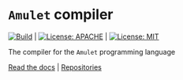 # `Amulet` compiler
[![Build](https://github.com/amulet-lang/amuletc/workflows/Build/badge.svg)](https://github.com/amulet-lang/amuletc/actions/workflows/build.yml) |
[![License: APACHE](https://img.shields.io/badge/License-Apache_2.0-blue.svg)](https://opensource.org/licenses/Apache-2.0) |
[![License: MIT](https://img.shields.io/badge/License-MIT-yellow.svg)](https://opensource.org/licenses/MIT)

The compiler for the `Amulet` programming language

[Read the docs](https://www.amulet-lang.org) |
[Repositories](https://www.github.com/amulet-lang/amulet)
